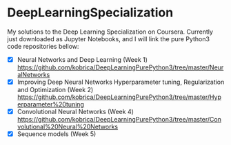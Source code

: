 # DeepLearningSpecialization
My solutions to the Deep Learning Specialization on Coursera.
Currently just downloaded as Jupyter Notebooks, and I will link the pure Python3 code repositories bellow:
- [x] Neural Networks and Deep Learning (Week 1) https://github.com/kobrica/DeepLearningPurePython3/tree/master/NeuralNetworks
- [x] Improving Deep Neural Networks Hyperparameter tuning, Regularization and Optimization (Week 2) https://github.com/kobrica/DeepLearningPurePython3/tree/master/Hyperparameter%20tuning
- [x] Convolutional Neural Networks (Week 4) https://github.com/kobrica/DeepLearningPurePython3/tree/master/Convolutional%20Neural%20Networks
- [x] Sequence models (Week 5)
